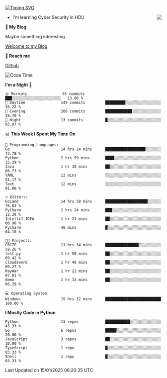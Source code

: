 [![Typing SVG](https://readme-typing-svg.herokuapp.com?font=Fira+Code&pause=1000&random=false&width=450&height=60&lines=Hello+%F0%9F%91%8B%F0%9F%8F%BB;I'm+JBNRZ)](https://git.io/typing-svg)

<a href="#">
  <img align="right" src="https://github-readme-stats.vercel.app/api?username=JBNRZ&show_icons=true&bg_color=15,f2f7fd,E0EAFC" />
</a>

- I'm learning Cyber Security in HDU

 **🌱 My Blog**

Maybe something interesting

[Welcome to my Blog](https://jbnrz.com.cn/)

 **💬 Reach me** 

[Github](https://github.com/JBNRZ)


<!--START_SECTION:waka-->
![Code Time](http://img.shields.io/badge/Code%20Time-833%20hrs%2015%20mins-blue)

**I'm a Night 🦉** 

```text
🌞 Morning                55 commits          ███░░░░░░░░░░░░░░░░░░░░░░   13.00 % 
🌆 Daytime                149 commits         █████████░░░░░░░░░░░░░░░░   35.22 % 
🌃 Evening                206 commits         ████████████░░░░░░░░░░░░░   48.70 % 
🌙 Night                  13 commits          █░░░░░░░░░░░░░░░░░░░░░░░░   03.07 % 
```


📊 **This Week I Spent My Time On** 

```text
💬 Programming Languages: 
Go                       14 hrs 24 mins      ██████████████████░░░░░░░   73.78 % 
Python                   2 hrs 59 mins       ████░░░░░░░░░░░░░░░░░░░░░   15.29 % 
Java                     1 hr 18 mins        ██░░░░░░░░░░░░░░░░░░░░░░░   06.73 % 
YAML                     13 mins             ░░░░░░░░░░░░░░░░░░░░░░░░░   01.17 % 
Text                     12 mins             ░░░░░░░░░░░░░░░░░░░░░░░░░   01.06 % 

🔥 Editors: 
GoLand                   14 hrs 58 mins      ███████████████████░░░░░░   76.63 % 
PyCharm                  2 hrs 24 mins       ███░░░░░░░░░░░░░░░░░░░░░░   12.29 % 
IntelliJ IDEA            1 hr 21 mins        ██░░░░░░░░░░░░░░░░░░░░░░░   06.98 % 
Pycharm                  48 mins             █░░░░░░░░░░░░░░░░░░░░░░░░   04.10 % 

🐱‍💻 Projects: 
CBCTF                    11 hrs 34 mins      ███████████████░░░░░░░░░░   59.26 % 
test.py                  1 hr 50 mins        ██░░░░░░░░░░░░░░░░░░░░░░░   09.42 % 
cloudsword               1 hr 48 mins        ██░░░░░░░░░░░░░░░░░░░░░░░   09.27 % 
RayWar                   1 hr 22 mins        ██░░░░░░░░░░░░░░░░░░░░░░░   07.01 % 
demo                     1 hr 13 mins        ██░░░░░░░░░░░░░░░░░░░░░░░   06.29 % 

💻 Operating System: 
Windows                  19 hrs 32 mins      █████████████████████████   100.00 % 
```

**I Mostly Code in Python** 

```text
Python                   13 repos            ███████████░░░░░░░░░░░░░░   43.33 % 
Go                       6 repos             █████░░░░░░░░░░░░░░░░░░░░   20.00 % 
JavaScript               3 repos             ██░░░░░░░░░░░░░░░░░░░░░░░   10.00 % 
TypeScript               1 repo              █░░░░░░░░░░░░░░░░░░░░░░░░   03.33 % 
Shell                    1 repo              █░░░░░░░░░░░░░░░░░░░░░░░░   03.33 % 
```




 Last Updated on 15/01/2025 06:20:35 UTC
<!--END_SECTION:waka-->
